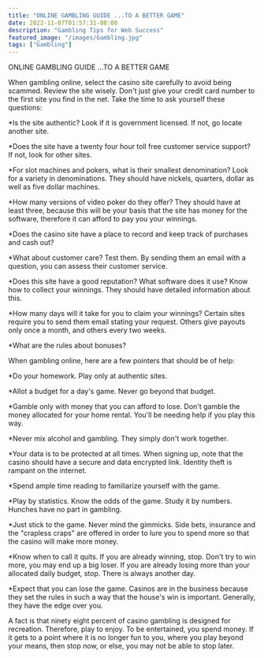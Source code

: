 ```yaml
---
title: "ONLINE GAMBLING GUIDE ...TO A BETTER GAME"
date: 2022-11-07T01:57:31-08:00
description: "Gambling Tips for Web Success"
featured_image: "/images/Gambling.jpg"
tags: ["Gambling"]
---
```


ONLINE GAMBLING GUIDE ...TO A BETTER GAME                                   

When gambling online, select the casino site carefully to avoid being scammed.  Review the site wisely.  Don't just give your credit card number to the first site you find in the net.  Take the time to ask yourself these questions:

*Is the site authentic? Look if it is government licensed.  If not, go locate another site.

*Does the site have a twenty four hour toll free customer service support?  If not, look for other sites.

*For slot machines and pokers, what is their smallest denomination?  Look for a variety in denominations. They should have nickels, quarters, dollar as well as five dollar machines.

*How many versions of video poker do they offer?  They should have at least three, because this will be your basis that the site has money for the software, therefore it can afford to pay you your winnings. 

*Does the casino site have a place to record and keep track of purchases and cash out?

*What about customer care? Test them.  By sending them an email with a question, you can assess their customer service.  

*Does this site have a good reputation? What software does it use?  Know how to collect your winnings.  They should have detailed information about this. 

*How many days will it take for you to claim your winnings?  Certain sites require you to send them email stating your request.  Others give payouts only once a month, and others every two weeks.

*What are the rules about bonuses?

When gambling online, here are a few pointers that should be of help:

*Do your homework.  Play only at authentic sites.

*Allot a budget for a day's game.  Never go beyond that budget.

*Gamble only with money that you can afford to lose.  Don't gamble the money allocated for your home rental.  You'll be needing help if you play this way.

*Never mix alcohol and gambling.  They simply don't work together.  

*Your data is to be protected at all times.  When signing up, note that the casino should have a secure and data encrypted link.  Identity theft is rampant on the internet.

*Spend ample time reading to familiarize yourself with the game.

*Play by statistics.  Know the odds of the game.  Study it by numbers.  Hunches have no part in gambling.

*Just stick to the game.  Never mind the gimmicks.  Side bets, insurance and the "crapless craps" are offered in order to lure you to spend more so that the casino will make more money.

*Know when to call it quits.  If you are already winning, stop.  Don't try to win more, you may end up a big loser.  If you are already losing more than your allocated daily budget, stop.  There is always another day.

*Expect that you can lose the game.  Casinos are in the business because they set the rules in such a way that the house's win is important.  Generally, they have the edge over you.

A fact is that ninety eight percent of casino gambling is designed for recreation.  Therefore, play to enjoy.  To be entertained, you spend money.  If it gets to a point where it is no longer fun to you, where you play beyond your means, then stop now, or else, you may not be able to stop later.

